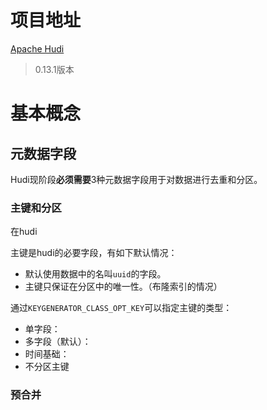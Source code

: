 # 项目地址
[Apache Hudi](https://hudi.apache.org/cn/)
> 0.13.1版本

# 基本概念
## 元数据字段
Hudi现阶段**必须需要**3种元数据字段用于对数据进行去重和分区。
### 主键和分区
在hudi

主键是hudi的必要字段，有如下默认情况：
- 默认使用数据中的名叫`uuid`的字段。
- 主键只保证在分区中的唯一性。（布隆索引的情况）

通过`KEYGENERATOR_CLASS_OPT_KEY`可以指定主键的类型：
- 单字段：
- 多字段（默认）：
- 时间基础：
- 不分区主键


### 预合并
